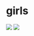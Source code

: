 # girls

![](https://cdn.discordapp.com/attachments/541798522803060736/696530821678628894/image.png)
![](https://cdn.discordapp.com/attachments/541798522803060736/697254189591429200/image.png)
